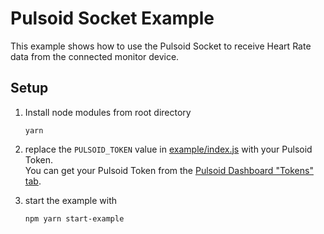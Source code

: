 # Pulsoid Socket Example

This example shows how to use the Pulsoid Socket to receive Heart Rate data from the connected monitor device.

## Setup

1. Install node modules from root directory

   ```
   yarn
   ```

2. replace the `PULSOID_TOKEN` value in [example/index.js](index.ts#L3) with your Pulsoid Token. <br />
   You can get your Pulsoid Token from the [Pulsoid Dashboard "Tokens" tab](https://pulsoid.net/ui/keys).

3. start the example with
   ```
   npm yarn start-example
   ```
